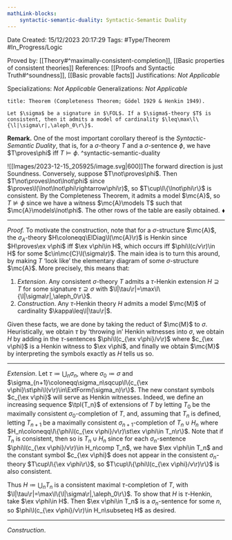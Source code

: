 ```yaml
---
mathLink-blocks:
    syntactic-semantic-duality: Syntactic-Semantic Duality
---
```


<div class="topSpace"></div>

Date Created: 15/12/2023 20:17:29
Tags: #Type/Theorem #In_Progress/Logic

Proved by: [[Theory#^maximally-consistent-completion]], [[Basic properties of consistent theories]]
References: [[Proofs and Syntactic Truth#^soundness]], [[Basic provable facts]]
Justifications: <i>Not Applicable</i>

Specializations: <i>Not Applicable</i>
Generalizations: <i>Not Applicable</i>

``` ad-Theorem
title: Theorem (Completeness Theorem; Gödel 1929 & Henkin 1949).

Let $\sigma$ be a signature in $\FOL$. If a $\sigma$-theory $T$ is consistent, then it admits a model of cardinality $\leq\max\l\{\l|\sigma\r|,\aleph_0\r\}$.

```

<b>Remark.</b> One of the most important corollary thereof is the <i>Syntactic-Semantic Duality</i>, that is, for a $\sigma$-theory $T$ and a $\sigma$-sentence $\phi$, we have $T\proves\phi$ iff $T\models\phi$. ^syntactic-semantic-duality

![[Images/2023-12-15_205925/image.svg|600]]The forward direction is just Soundness. Conversely, suppose $T\not\proves\phi$. Then $T\not\proves\lnot\lnot\phi$ since $\proves\l(\lnot\lnot\phi\rightarrow\phi\r)$, so $T\cup\l\{\lnot\phi\r\}$ is consistent. By the Completeness Theorem, it admits a model $\mc{A}$, so $T\not\models\phi$ since we have a witness $\mc{A}\models T$ such that $\mc{A}\models\lnot\phi$. The other rows of the table are easily obtained.<span style="float:right;">$\blacklozenge$</span>


---

<i>Proof.</i> To motivate the construction, note that for a $\sigma$-structure $\mc{A}$, the $\sigma_A$-theory $H\coloneqq\ElDiag\l(\mc{A}\r)$ is Henkin since $H\proves\ex v\phi$ iff $\ex v\phi\in H$, which occurs iff $\phi\l(c/v\r)\in H$ for some $c\in\mc{C}\l(\sigma\r)$. The main idea is to turn this around, by making $T$ ‘look like’ the elementary diagram of some $\sigma$-structure $\mc{A}$. More precisely, this means that:
1. <i>Extension</i>. Any consistent $\sigma$-theory $T$ admits a $\tau$-Henkin extension $H\supseteq T$ for some signature $\tau\supseteq\sigma$ with $\l|\tau\r|=\max\l\{\l|\sigma\r|,\aleph_0\r\}$.
2. <i>Construction</i>. Any $\tau$-Henkin theory $H$ admits a model $\mc{M}$ of cardinality $\kappa\leq\l|\tau\r|$.

Given these facts, we are done by taking the reduct of $\mc{M}$ to $\sigma$. Heuristically, we obtain $\tau$ by ‘throwing in’ Henkin witnesses into $\sigma$, we obtain $H$ by adding in the $\tau$-sentences $\phi\l(c_{\ex v\phi}/v\r)$ where $c_{\ex v\phi}$ is a Henkin witness to $\ex v\phi$, and finally we obtain $\mc{M}$ by interpreting the symbols exactly as $H$ tells us so.

---

<i>Extension</i>. Let $\tau\coloneqq\bigcup_n\sigma_n$, where $\sigma_0\coloneqq\sigma$ and $\sigma_{n+1}\coloneqq\sigma_n\sqcup\l\{c_{\ex v\phi}\st\phi\l(v\r)\in\ExtForm(\sigma_n)\r\}$. The new constant symbols $c_{\ex v\phi}$ will serve as Henkin witnesses. Indeed, we define an increasing sequence $\tpl{T_n}$ of extensions of $T$ by letting $T_0$ be the maximally consistent $\sigma_0$-completion of $T$, and, assuming that $T_n$ is defined, letting $T_{n+1}$ be a maximally consistent $\sigma_{n+1}$-completion of $T_n\cup H_n$ where $H_n\coloneqq\l\{\phi\l(c_{\ex v\phi}/v\r)\st\ex v\phi\in T_n\r\}$. Note that if $T_n$ is consistent, then so is $T_n\cup H_n$ since for each $\sigma_n$-sentence $\phi\l(c_{\ex v\phi}/v\r)\in H_n\comp T_n$, we have $\ex v\phi\in T_n$ and the constant symbol $c_{\ex v\phi}$ does not appear in the consistent $\sigma_n$-theory $T\cup\l\{\ex v\phi\r\}$, so $T\cup\l\{\phi\l(c_{\ex v\phi}/v\r)\r\}$ is also consistent.

Thus $H\coloneqq\bigcup_nT_n$ is a consistent maximal $\tau$-completion of $T$, with $\l|\tau\r|=\max\l\{\l|\sigma\r|,\aleph_0\r\}$. To show that $H$ is $\tau$-Henkin, take $\ex v\phi\in H$. Then $\ex v\phi\in T_n$ is a $\sigma_n$-sentence for some $n$, so $\phi\l(c_{\ex v\phi}/v\r)\in H_n\subseteq H$ as desired.

---

<i>Construction</i>. 

